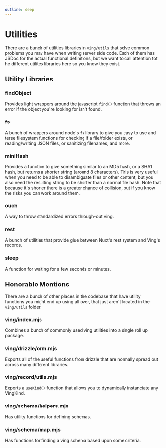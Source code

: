 ```yaml
---
outline: deep
---
```


# Utilities

There are a bunch of utilities libraries in `ving/utils` that solve common problems you may have when writing server side code. Each of them has JSDoc for the actual functional definitions, but we want to call attention tot he different utilites libraries here so you know they exist.

## Utility Libraries

### findObject

Provides light wrappers around the javascript `find()` function that throws an error if the object you're looking for isn't found.

### fs

A bunch of wrappers around node's `fs` library to give you easy to use and terse filesystem functions for checking if a file/folder exists, or reading/writing JSON files, or sanitizing filenames, and more.

### miniHash

Provides a function to give something similar to an MD5 hash, or a SHA1 hash, but returns a shorter string (around 8 characters). This is very useful when you need to be able to disambiguate files or other content, but you also need the resulting string to be shorter than a normal file hash. Note that because it's shorter there is a greater chance of collision, but if you know the risks you can work around them.

### ouch

A way to throw standardized errors through-out ving. 

### rest

A bunch of utilities that provide glue between Nuxt's rest system and Ving's records. 

### sleep

A function for waiting for a few seconds or minutes.

## Honorable Mentions

There are a bunch of other places in the codebase that have utility functions you might end up using all over, that just aren't located in the `ving/utils` folder.

### ving/index.mjs

Combines a bunch of commonly used ving utilities into a single roll up package.

### ving/drizzle/orm.mjs

Exports all of the useful functions from drizzle that are normally spread out across many different libraries. 

### ving/record/utils.mjs

Exports a `useKind()` function that allows you to dynamically instanciate any VingKind.

### ving/schema/helpers.mjs

Has utility functions for defining schemas.

### ving/schema/map.mjs

Has functions for finding a ving schema based upon some criteria.

